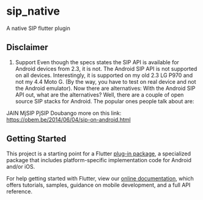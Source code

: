 # sip_native

A native SIP flutter plugin

## Disclaimer
1. Support
Even though the specs states the SIP API is available for Android devices from 2.3, it is not. The Android SIP API is not supported on all devices. Interestingly, it is supported on my old 2.3 LG P970 and not my 4.4 Moto G. (By the way, you have to test on real device and not the Android emulator).
Now there are alternatives:
With the Android SIP API out, what are the alternatives? Well, there are a couple of open source SIP stacks for Android. The popular ones people talk about are:

JAIN
MjSIP
PjSIP
Doubango
more on this link: https://obem.be/2014/06/04/sip-on-android.html

## Getting Started

This project is a starting point for a Flutter
[plug-in package](https://flutter.dev/developing-packages/),
a specialized package that includes platform-specific implementation code for
Android and/or iOS.

For help getting started with Flutter, view our
[online documentation](https://flutter.dev/docs), which offers tutorials,
samples, guidance on mobile development, and a full API reference.

